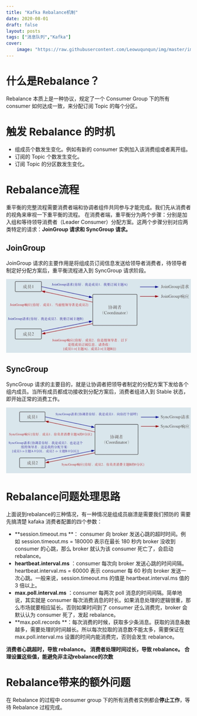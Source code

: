 ```yaml
---
title: "Kafka Rebalance机制"
date: 2020-08-01
draft: false
layout: posts
tags: ["消息队列","Kafka"]
cover: 
    image: "https://raw.githubusercontent.com/Leowuqunqun/img/master/image1656395933559-acc05ca8-23da-42d1-a1cd-96ec41a6e24d.png"
---
```


# 什么是Rebalance？
Rebalance 本质上是一种协议，规定了一个 Consumer Group 下的所有 consumer 如何达成一致，来分配订阅 Topic 的每个分区。
# 触发 Rebalance 的时机

- 组成员个数发生变化。例如有新的 consumer 实例加入该消费组或者离开组。
- 订阅的 Topic 个数发生变化。
- 订阅 Topic 的分区数发生变化。
# Rebalance流程
重平衡的完整流程需要消费者端和协调者组件共同参与才能完成。我们先从消费者的视角来审视一下重平衡的流程。
在消费者端，重平衡分为两个步骤：分别是加入组和等待领导消费者（Leader Consumer）分配方案。这两个步骤分别对应两类特定的请求：**JoinGroup 请求和 SyncGroup 请求。**

## JoinGroup

JoinGroup 请求的主要作用是将组成员订阅信息发送给领导者消费者，待领导者制定好分配方案后，重平衡流程进入到 SyncGroup 请求阶段。

![img](https://raw.githubusercontent.com/Leowuqunqun/img/master/image1656395933559-acc05ca8-23da-42d1-a1cd-96ec41a6e24d.png)

## SyncGroup

SyncGroup 请求的主要目的，就是让协调者把领导者制定的分配方案下发给各个组内成员。当所有成员都成功接收到分配方案后，消费者组进入到 Stable 状态，即开始正常的消费工作。

![img](https://raw.githubusercontent.com/Leowuqunqun/img/master/image1656395950438-cb024ff4-1e55-4167-82dd-ce074f6003d5.png)
# Rebalance问题处理思路
上面说到rebalance的三种情况，有一种情况是组成员崩溃是需要我们预防的
需要先搞清楚 kafaka 消费者配置的四个参数：

- **session.timeout.ms **： consumer 向 broker 发送心跳的超时时间。例如 session.timeout.ms = 180000 表示在最长 180 秒内 broker 没收到 consumer 的心跳，那么 broker 就认为该 consumer 死亡了，会启动 rebalance。
- **heartbeat.interval.ms** ：consumer 每次向 broker 发送心跳的时间间隔。heartbeat.interval.ms = 60000 表示 consumer 每 60 秒向 broker 发送一次心跳。一般来说，session.timeout.ms 的值是 heartbeat.interval.ms 值的 3 倍以上。
- **max.poll.interval.ms** ：consumer 每两次 poll 消息的时间间隔。简单地说，其实就是 consumer 每次消费消息的时长。如果消息处理的逻辑很重，那么市场就要相应延长。否则如果时间到了 consumer 还么消费完，broker 会默认认为 consumer 死了，发起 rebalance。
- **max.poll.records **：每次消费的时候，获取多少条消息。获取的消息条数越多，需要处理的时间越长。所以每次拉取的消息数不能太多，需要保证在 max.poll.interval.ms 设置的时间内能消费完，否则会发生 rebalance。

**消费者心跳超时，导致 rebalance。**
**消费者处理时间过长，导致 rebalance。**
**合理设置这些值，能避免非主动rebalance的次数**
# Rebalance带来的额外问题
在 Rebalance 的过程中 consumer group 下的所有消费者实例都会**停止工作**，等待 Rebalance 过程完成。
